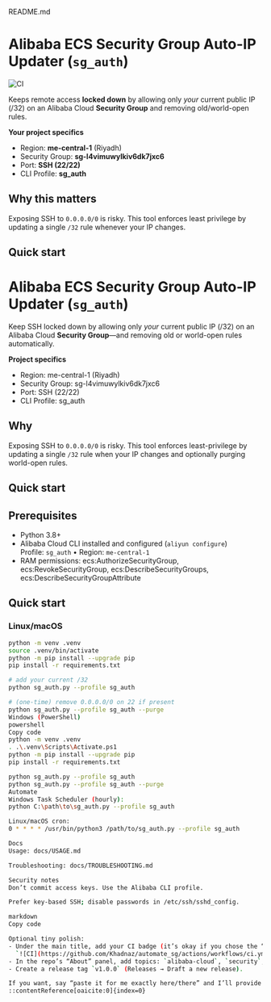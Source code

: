 README.md

# Alibaba ECS Security Group Auto-IP Updater (`sg_auth`)
![CI](https://github.com/Khadnaz/automate_sg/actions/workflows/ci.yml/badge.svg)

Keeps remote access **locked down** by allowing only *your* current public IP (/32) on an Alibaba Cloud **Security Group** and removing old/world-open rules.

**Your project specifics**
- Region: **me-central-1** (Riyadh)
- Security Group: **sg-l4vimuwylkiv6dk7jxc6**
- Port: **SSH (22/22)**
- CLI Profile: **sg_auth**

## Why this matters
Exposing SSH to `0.0.0.0/0` is risky. This tool enforces least privilege by updating a single `/32` rule whenever your IP changes.

## Quick start
# Alibaba ECS Security Group Auto-IP Updater (`sg_auth`)

Keep SSH locked down by allowing only *your* current public IP (/32) on an Alibaba Cloud **Security Group**—and removing old or world-open rules automatically.

**Project specifics**
- Region: me-central-1 (Riyadh)
- Security Group: sg-l4vimuwylkiv6dk7jxc6
- Port: SSH (22/22)
- CLI Profile: sg_auth

## Why
Exposing SSH to `0.0.0.0/0` is risky. This tool enforces least-privilege by updating a single `/32` rule when your IP changes and optionally purging world-open rules.

## Quick start
## Prerequisites
- Python 3.8+
- Alibaba Cloud CLI installed and configured (`aliyun configure`)  
  Profile: `sg_auth` • Region: `me-central-1`
- RAM permissions: ecs:AuthorizeSecurityGroup, ecs:RevokeSecurityGroup, ecs:DescribeSecurityGroups, ecs:DescribeSecurityGroupAttribute

## Quick start

### Linux/macOS
```bash
python -m venv .venv
source .venv/bin/activate
python -m pip install --upgrade pip
pip install -r requirements.txt

# add your current /32
python sg_auth.py --profile sg_auth

# (one-time) remove 0.0.0.0/0 on 22 if present
python sg_auth.py --profile sg_auth --purge
Windows (PowerShell)
powershell
Copy code
python -m venv .venv
. .\.venv\Scripts\Activate.ps1
python -m pip install --upgrade pip
pip install -r requirements.txt

python sg_auth.py --profile sg_auth
python sg_auth.py --profile sg_auth --purge
Automate
Windows Task Scheduler (hourly):
python C:\path\to\sg_auth.py --profile sg_auth

Linux/macOS cron:
0 * * * * /usr/bin/python3 /path/to/sg_auth.py --profile sg_auth

Docs
Usage: docs/USAGE.md

Troubleshooting: docs/TROUBLESHOOTING.md

Security notes
Don’t commit access keys. Use the Alibaba CLI profile.

Prefer key-based SSH; disable passwords in /etc/ssh/sshd_config.

markdown
Copy code

Optional tiny polish:
- Under the main title, add your CI badge (it’s okay if you chose the “always-green” workflow):  
  `![CI](https://github.com/Khadnaz/automate_sg/actions/workflows/ci.yml/badge.svg)`
- In the repo’s “About” panel, add topics: `alibaba-cloud`, `security`, `python`, `automation`, `devops`.
- Create a release tag `v1.0.0` (Releases → Draft a new release).

If you want, say “paste it for me exactly here/there” and I’ll provide the precise lines to replace in your README.
::contentReference[oaicite:0]{index=0}
